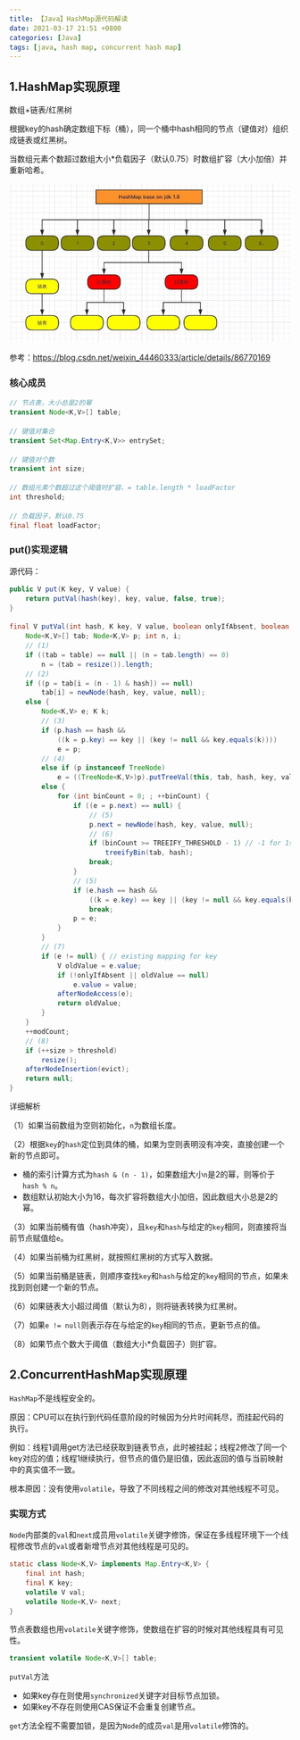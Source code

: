 ```yaml
---
title: 【Java】HashMap源代码解读
date: 2021-03-17 21:51 +0800
categories: [Java]
tags: [java, hash map, concurrent hash map]
---
```

## 1.HashMap实现原理
数组+链表/红黑树

根据key的hash确定数组下标（桶），同一个桶中hash相同的节点（键值对）组织成链表或红黑树。

当数组元素个数超过数组大小*负载因子（默认0.75）时数组扩容（大小加倍）并重新哈希。

![HashMap结构图](/assets/images/java-hash-map-source-code/HashMap结构图.jpeg)

参考：<https://blog.csdn.net/weixin_44460333/article/details/86770169>

### 核心成员
```java
// 节点表，大小总是2的幂
transient Node<K,V>[] table;

// 键值对集合
transient Set<Map.Entry<K,V>> entrySet;

// 键值对个数
transient int size;

// 数组元素个数超过这个阈值时扩容，= table.length * loadFactor
int threshold;

// 负载因子，默认0.75
final float loadFactor;
```

### put()实现逻辑

源代码：
```java
public V put(K key, V value) {
    return putVal(hash(key), key, value, false, true);
}

final V putVal(int hash, K key, V value, boolean onlyIfAbsent, boolean evict) {
    Node<K,V>[] tab; Node<K,V> p; int n, i;
    // (1)
    if ((tab = table) == null || (n = tab.length) == 0)
        n = (tab = resize()).length;
    // (2)
    if ((p = tab[i = (n - 1) & hash]) == null)
        tab[i] = newNode(hash, key, value, null);
    else {
        Node<K,V> e; K k;
        // (3)
        if (p.hash == hash &&
            ((k = p.key) == key || (key != null && key.equals(k))))
            e = p;
        // (4)
        else if (p instanceof TreeNode)
            e = ((TreeNode<K,V>)p).putTreeVal(this, tab, hash, key, value);
        else {
            for (int binCount = 0; ; ++binCount) {
                if ((e = p.next) == null) {
                    // (5)
                    p.next = newNode(hash, key, value, null);
                    // (6)
                    if (binCount >= TREEIFY_THRESHOLD - 1) // -1 for 1st
                        treeifyBin(tab, hash);
                    break;
                }
                // (5)
                if (e.hash == hash &&
                    ((k = e.key) == key || (key != null && key.equals(k))))
                    break;
                p = e;
            }
        }
        // (7)
        if (e != null) { // existing mapping for key
            V oldValue = e.value;
            if (!onlyIfAbsent || oldValue == null)
                e.value = value;
            afterNodeAccess(e);
            return oldValue;
        }
    }
    ++modCount;
    // (8)
    if (++size > threshold)
        resize();
    afterNodeInsertion(evict);
    return null;
}
```

详细解析

（1）如果当前数组为空则初始化，`n`为数组长度。

（2）根据`key`的`hash`定位到具体的桶，如果为空则表明没有冲突，直接创建一个新的节点即可。
* 桶的索引计算方式为`hash & (n - 1)`，如果数组大小`n`是2的幂，则等价于`hash % n`。
* 数组默认初始大小为16，每次扩容将数组大小加倍，因此数组大小总是2的幂。

（3）如果当前桶有值（hash冲突），且`key`和`hash`与给定的`key`相同，则直接将当前节点赋值给`e`。

（4）如果当前桶为红黑树，就按照红黑树的方式写入数据。

（5）如果当前桶是链表，则顺序查找`key`和`hash`与给定的`key`相同的节点，如果未找到则创建一个新的节点。

（6）如果链表大小超过阈值（默认为8），则将链表转换为红黑树。

（7）如果`e != null`则表示存在与给定的`key`相同的节点，更新节点的值。

（8）如果节点个数大于阈值（数组大小*负载因子）则扩容。

## 2.ConcurrentHashMap实现原理
`HashMap`不是线程安全的。

原因：CPU可以在执行到代码任意阶段的时候因为分片时间耗尽，而挂起代码的执行。

例如：线程1调用get方法已经获取到链表节点，此时被挂起；线程2修改了同一个key对应的值；线程1继续执行，但节点的值仍是旧值，因此返回的值与当前映射中的真实值不一致。

根本原因：没有使用`volatile`，导致了不同线程之间的修改对其他线程不可见。

### 实现方式
`Node`内部类的`val`和`next`成员用`volatile`关键字修饰，保证在多线程环境下一个线程修改节点的`val`或者新增节点对其他线程是可见的。

```java
static class Node<K,V> implements Map.Entry<K,V> {
    final int hash;
    final K key;
    volatile V val;
    volatile Node<K,V> next;
}
```

节点表数组也用`volatile`关键字修饰，使数组在扩容的时候对其他线程具有可见性。

```java
transient volatile Node<K,V>[] table;
```

`putVal`方法
* 如果key存在则使用`synchronized`关键字对目标节点加锁。
* 如果key不存在则使用CAS保证不会重复创建节点。

`get`方法全程不需要加锁，是因为`Node`的成员`val`是用`volatile`修饰的。
